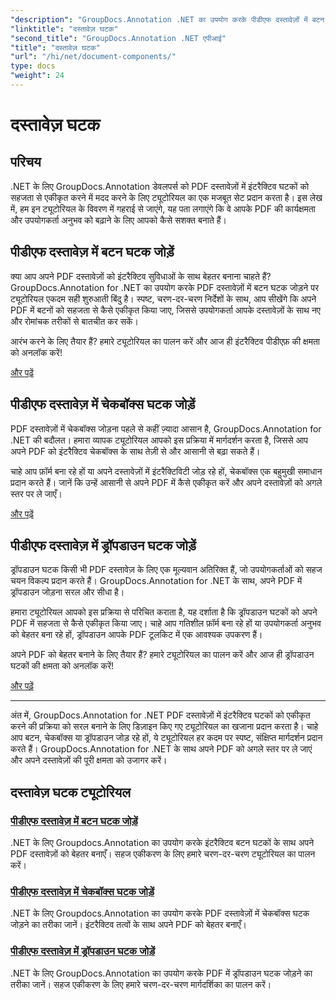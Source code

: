 ```yaml
---
"description": "GroupDocs.Annotation .NET का उपयोग करके पीडीएफ दस्तावेज़ों में बटन, चेकबॉक्स और ड्रॉपडाउन जैसे इंटरैक्टिव घटकों को एकीकृत करने पर व्यापक ट्यूटोरियल खोजें।"
"linktitle": "दस्तावेज़ घटक"
"second_title": "GroupDocs.Annotation .NET एपीआई"
"title": "दस्तावेज़ घटक"
"url": "/hi/net/document-components/"
type: docs
"weight": 24
---
```


# दस्तावेज़ घटक

## परिचय

.NET के लिए GroupDocs.Annotation डेवलपर्स को PDF दस्तावेज़ों में इंटरैक्टिव घटकों को सहजता से एकीकृत करने में मदद करने के लिए ट्यूटोरियल का एक मजबूत सेट प्रदान करता है। इस लेख में, हम इन ट्यूटोरियल के विवरण में गहराई से जाएंगे, यह पता लगाएंगे कि वे आपके PDF की कार्यक्षमता और उपयोगकर्ता अनुभव को बढ़ाने के लिए आपको कैसे सशक्त बनाते हैं।

## पीडीएफ दस्तावेज़ में बटन घटक जोड़ें

क्या आप अपने PDF दस्तावेज़ों को इंटरैक्टिव सुविधाओं के साथ बेहतर बनाना चाहते हैं? GroupDocs.Annotation for .NET का उपयोग करके PDF दस्तावेज़ों में बटन घटक जोड़ने पर ट्यूटोरियल एकदम सही शुरुआती बिंदु है। स्पष्ट, चरण-दर-चरण निर्देशों के साथ, आप सीखेंगे कि अपने PDF में बटनों को सहजता से कैसे एकीकृत किया जाए, जिससे उपयोगकर्ता आपके दस्तावेज़ों के साथ नए और रोमांचक तरीकों से बातचीत कर सकें।

आरंभ करने के लिए तैयार हैं? हमारे ट्यूटोरियल का पालन करें और आज ही इंटरैक्टिव पीडीएफ़ की क्षमता को अनलॉक करें!

[और पढ़ें](./add-button-component-to-pdf/)

## पीडीएफ दस्तावेज़ में चेकबॉक्स घटक जोड़ें

PDF दस्तावेज़ों में चेकबॉक्स जोड़ना पहले से कहीं ज़्यादा आसान है, GroupDocs.Annotation for .NET की बदौलत। हमारा व्यापक ट्यूटोरियल आपको इस प्रक्रिया में मार्गदर्शन करता है, जिससे आप अपने PDF को इंटरैक्टिव चेकबॉक्स के साथ तेज़ी से और आसानी से बढ़ा सकते हैं।

चाहे आप फ़ॉर्म बना रहे हों या अपने दस्तावेज़ों में इंटरैक्टिविटी जोड़ रहे हों, चेकबॉक्स एक बहुमुखी समाधान प्रदान करते हैं। जानें कि उन्हें आसानी से अपने PDF में कैसे एकीकृत करें और अपने दस्तावेज़ों को अगले स्तर पर ले जाएँ।

[और पढ़ें](./add-checkbox-component-to-pdf/)

## पीडीएफ दस्तावेज़ में ड्रॉपडाउन घटक जोड़ें

ड्रॉपडाउन घटक किसी भी PDF दस्तावेज़ के लिए एक मूल्यवान अतिरिक्त हैं, जो उपयोगकर्ताओं को सहज चयन विकल्प प्रदान करते हैं। GroupDocs.Annotation for .NET के साथ, अपने PDF में ड्रॉपडाउन जोड़ना सरल और सीधा है।

हमारा ट्यूटोरियल आपको इस प्रक्रिया से परिचित कराता है, यह दर्शाता है कि ड्रॉपडाउन घटकों को अपने PDF में सहजता से कैसे एकीकृत किया जाए। चाहे आप गतिशील फ़ॉर्म बना रहे हों या उपयोगकर्ता अनुभव को बेहतर बना रहे हों, ड्रॉपडाउन आपके PDF टूलकिट में एक आवश्यक उपकरण हैं।

अपने PDF को बेहतर बनाने के लिए तैयार हैं? हमारे ट्यूटोरियल का पालन करें और आज ही ड्रॉपडाउन घटकों की क्षमता को अनलॉक करें!

[और पढ़ें](./add-dropdown-component-to-pdf/)

---

अंत में, GroupDocs.Annotation for .NET PDF दस्तावेज़ों में इंटरैक्टिव घटकों को एकीकृत करने की प्रक्रिया को सरल बनाने के लिए डिज़ाइन किए गए ट्यूटोरियल का खजाना प्रदान करता है। चाहे आप बटन, चेकबॉक्स या ड्रॉपडाउन जोड़ रहे हों, ये ट्यूटोरियल हर कदम पर स्पष्ट, संक्षिप्त मार्गदर्शन प्रदान करते हैं। GroupDocs.Annotation for .NET के साथ अपने PDF को अगले स्तर पर ले जाएं और अपने दस्तावेज़ों की पूरी क्षमता को उजागर करें।
## दस्तावेज़ घटक ट्यूटोरियल
### [पीडीएफ दस्तावेज़ में बटन घटक जोड़ें](./add-button-component-to-pdf/)
.NET के लिए Groupdocs.Annotation का उपयोग करके इंटरैक्टिव बटन घटकों के साथ अपने PDF दस्तावेज़ों को बेहतर बनाएँ। सहज एकीकरण के लिए हमारे चरण-दर-चरण ट्यूटोरियल का पालन करें।
### [पीडीएफ दस्तावेज़ में चेकबॉक्स घटक जोड़ें](./add-checkbox-component-to-pdf/)
.NET के लिए Groupdocs.Annotation का उपयोग करके PDF दस्तावेज़ों में चेकबॉक्स घटक जोड़ने का तरीका जानें। इंटरैक्टिव तत्वों के साथ अपने PDF को बेहतर बनाएँ।
### [पीडीएफ दस्तावेज़ में ड्रॉपडाउन घटक जोड़ें](./add-dropdown-component-to-pdf/)
.NET के लिए GroupDocs.Annotation का उपयोग करके PDF में ड्रॉपडाउन घटक जोड़ने का तरीका जानें। सहज एकीकरण के लिए हमारे चरण-दर-चरण मार्गदर्शिका का पालन करें।